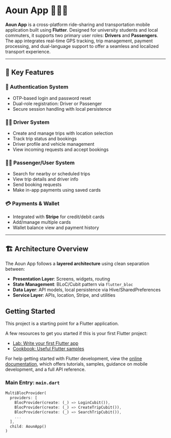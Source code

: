 # Aoun App 🚗📍📱

**Aoun App** is a cross-platform ride-sharing and transportation mobile application built using **Flutter**. Designed for university students and local commuters, it supports two primary user roles: **Drivers** and **Passengers**. The app integrates real-time GPS tracking, trip management, payment processing, and dual-language support to offer a seamless and localized transport experience.

---

## 🚀 Key Features

### 🔐 Authentication System
- OTP-based login and password reset
- Dual-role registration: Driver or Passenger
- Secure session handling with local persistence

### 🧑‍✈️ Driver System
- Create and manage trips with location selection
- Track trip status and bookings
- Driver profile and vehicle management
- View incoming requests and accept bookings

### 🧑‍🎓 Passenger/User System
- Search for nearby or scheduled trips
- View trip details and driver info
- Send booking requests
- Make in-app payments using saved cards

### 💳 Payments & Wallet
- Integrated with **Stripe** for credit/debit cards
- Add/manage multiple cards
- Wallet balance view and payment history

---

## 🏗️ Architecture Overview

The Aoun App follows a **layered architecture** using clean separation between:

- **Presentation Layer**: Screens, widgets, routing
- **State Management**: BLoC/Cubit pattern via `flutter_bloc`
- **Data Layer**: API models, local persistence via Hive/SharedPreferences
- **Service Layer**: APIs, location, Stripe, and utilities

## Getting Started

This project is a starting point for a Flutter application.

A few resources to get you started if this is your first Flutter project:

- [Lab: Write your first Flutter app](https://docs.flutter.dev/get-started/codelab)
- [Cookbook: Useful Flutter samples](https://docs.flutter.dev/cookbook)

For help getting started with Flutter development, view the
[online documentation](https://docs.flutter.dev/), which offers tutorials,
samples, guidance on mobile development, and a full API reference.

### Main Entry: `main.dart`
```dart
MultiBlocProvider(
  providers: [
    BlocProvider(create: (_) => LoginCubit()),
    BlocProvider(create: (_) => CreateTripCubit()),
    BlocProvider(create: (_) => SearchTripCubit()),
    ...
  ],
  child: AounApp()
)

